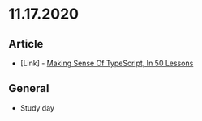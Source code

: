 # 11.17.2020

## Article

- \[Link\] - [Making Sense Of TypeScript, In 50 Lessons](https://www.smashingmagazine.com/2020/11/typescript-in-50-lessons-release/)

## General

- Study day
